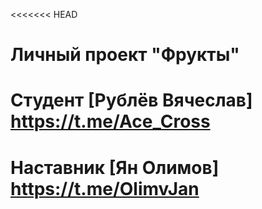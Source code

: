 <<<<<<< HEAD
# Личный проект "Фрукты"

# Студент [Рублёв Вячеслав] https://t.me/Ace_Cross
# Наставник [Ян Олимов] https://t.me/OlimvJan

